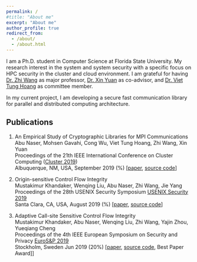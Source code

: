 ```yaml
---
permalink: /
#title: "About me"
excerpt: "About me"
author_profile: true
redirect_from: 
  - /about/
  - /about.html
---
```


I am a Ph.D. student in Computer Science at Florida State University. My research interest in the system and system security with a specific focus on HPC security in the cluster and cloud environment. I am grateful for having [Dr. Zhi Wang](https://www.cs.fsu.edu/~zwang/) as major professor, [Dr. Xin Yuan](https://www.cs.fsu.edu/~xyuan/) as co-advisor, and [Dr. Viet Tung Hoang](https://www.cs.fsu.edu/~tvhoang/) as committee member.

In my current project, I am developing a secure fast communication library for parallel and distributed computing architecture.

## Publications

1. An Empirical Study of Cryptographic Libraries for MPI Communications   
  Abu Naser, Mohsen Gavahi, Cong Wu, Viet Tung Hoang, Zhi Wang, Xin Yuan   
  Proceedings of the 21th IEEE International Conference on Cluster Computing ([Cluster 2019](https://clustercomp.org/2019/))   
  Albuquerque, NM, USA, September 2019 (%) [[paper](https://www.cs.fsu.edu/~zwang/files/cluster9.pdf), [source code](https://github.com/abu-naser/Encrypted-MPI-Communication)]    

2. Origin-sensitive Control Flow Integrity     
  Mustakimur Khandaker, Wenqing Liu, Abu Naser, Zhi Wang, Jie Yang   
  Proceedings of the 28th USENIX Security Symposium [USENIX Security 2019](https://www.usenix.org/conference/usenixsecurity19)   
  Santa Clara, CA, USA, August 2019 (%) [[paper](https://www.cs.fsu.edu/~zwang/files/usenixsec19.pdf), [source code](https://github.com/mustakcsecuet/OS-CFI)]    

3. Adaptive Call-site Sensitive Control Flow Integrity    
   Mustakimur Khandaker, Abu Naser, Wenqing Liu, Zhi Wang, Yajin Zhou, Yueqiang Cheng   
   Proceedings of the 4th IEEE European Symposium on Security and Privacy [EuroS&P 2019](https://www.ieee-security.org/TC/EuroSP2019/)   
   Stockholm, Sweden Jun 2019 (20%) [[paper](https://www.cs.fsu.edu/~zwang/files/eurosp19.pdf), [source code](https://github.com/mustakcsecuet/CFI-LB), Best Paper Award]]    
